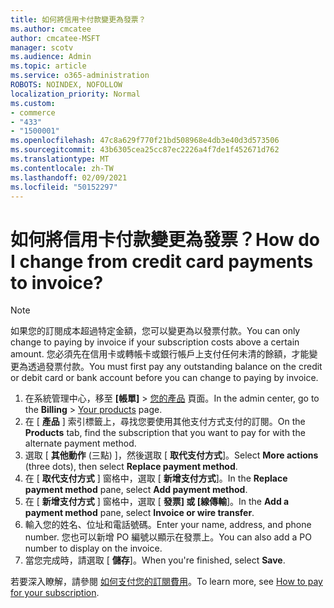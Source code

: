 ```yaml
---
title: 如何將信用卡付款變更為發票？
ms.author: cmcatee
author: cmcatee-MSFT
manager: scotv
ms.audience: Admin
ms.topic: article
ms.service: o365-administration
ROBOTS: NOINDEX, NOFOLLOW
localization_priority: Normal
ms.custom:
- commerce
- "433"
- "1500001"
ms.openlocfilehash: 47c8a629f770f21bd508968e4db3e40d3d573506
ms.sourcegitcommit: 43b6305cea25cc87ec2226a4f7de1f452671d762
ms.translationtype: MT
ms.contentlocale: zh-TW
ms.lasthandoff: 02/09/2021
ms.locfileid: "50152297"
---
```

# <a name="how-do-i-change-from-credit-card-payments-to-invoice"></a><span data-ttu-id="16b12-102">如何將信用卡付款變更為發票？</span><span class="sxs-lookup"><span data-stu-id="16b12-102">How do I change from credit card payments to invoice?</span></span>

> [!NOTE]
> <span data-ttu-id="16b12-103">如果您的訂閱成本超過特定金額，您可以變更為以發票付款。</span><span class="sxs-lookup"><span data-stu-id="16b12-103">You can only change to paying by invoice if your subscription costs above a certain amount.</span></span> <span data-ttu-id="16b12-104">您必須先在信用卡或轉帳卡或銀行帳戶上支付任何未清的餘額，才能變更為透過發票付款。</span><span class="sxs-lookup"><span data-stu-id="16b12-104">You must first pay any outstanding balance on the credit or debit card or bank account before you can change to paying by invoice.</span></span>

1. <span data-ttu-id="16b12-105">在系統管理中心，移至 **[帳單]** > [您的產品](https://go.microsoft.com/fwlink/p/?linkid=842054) 頁面。</span><span class="sxs-lookup"><span data-stu-id="16b12-105">In the admin center, go to the **Billing** > [Your products](https://go.microsoft.com/fwlink/p/?linkid=842054) page.</span></span>
2. <span data-ttu-id="16b12-106">在 [ **產品** ] 索引標籤上，尋找您要使用其他支付方式支付的訂閱。</span><span class="sxs-lookup"><span data-stu-id="16b12-106">On the **Products** tab, find the subscription that you want to pay for with the alternate payment method.</span></span>
3. <span data-ttu-id="16b12-107">選取 [ **其他動作** (三點) ]，然後選取 [ **取代支付方式**]。</span><span class="sxs-lookup"><span data-stu-id="16b12-107">Select **More actions** (three dots), then select **Replace payment method**.</span></span>
4. <span data-ttu-id="16b12-108">在 [ **取代支付方式** ] 窗格中，選取 [ **新增支付方式**]。</span><span class="sxs-lookup"><span data-stu-id="16b12-108">In the **Replace payment method** pane, select **Add payment method**.</span></span>
5. <span data-ttu-id="16b12-109">在 [ **新增支付方式** ] 窗格中，選取 [ **發票] 或 [線傳輸**]。</span><span class="sxs-lookup"><span data-stu-id="16b12-109">In the **Add a payment method** pane, select **Invoice or wire transfer**.</span></span>
6. <span data-ttu-id="16b12-110">輸入您的姓名、位址和電話號碼。</span><span class="sxs-lookup"><span data-stu-id="16b12-110">Enter your name, address, and phone number.</span></span> <span data-ttu-id="16b12-111">您也可以新增 PO 編號以顯示在發票上。</span><span class="sxs-lookup"><span data-stu-id="16b12-111">You can also add a PO number to display on the invoice.</span></span>
7. <span data-ttu-id="16b12-112">當您完成時，請選取 [ **儲存**]。</span><span class="sxs-lookup"><span data-stu-id="16b12-112">When you're finished, select **Save**.</span></span>

<span data-ttu-id="16b12-113">若要深入瞭解，請參閱 [如何支付您的訂閱費用](https://docs.microsoft.com/microsoft-365/commerce/billing-and-payments/pay-for-your-subscription)。</span><span class="sxs-lookup"><span data-stu-id="16b12-113">To learn more, see [How to pay for your subscription](https://docs.microsoft.com/microsoft-365/commerce/billing-and-payments/pay-for-your-subscription).</span></span>